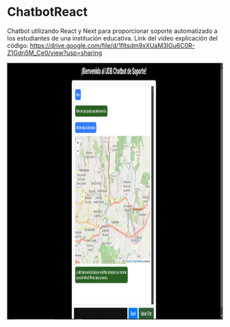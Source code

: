 # ChatbotReact
Chatbot utilizando React y Next para proporcionar soporte automatizado a los estudiantes de una institución educativa.
Link del video explicación del código: https://drive.google.com/file/d/1fItsdm9xXUaM3IGu6C0R-Z1Gdn5M_Ce0/view?usp=sharing 


<img src="https://github.com/maufricio/chatbot_react_dps/blob/main/img/chatbot.png" alt="imagen del chatbot" width="1000" height="600">
